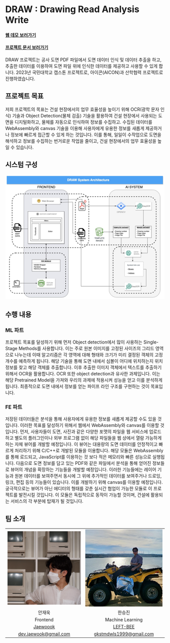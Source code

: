 # DRAW : Drawing Read Analysis Write

#### [웹 데모 보러가기](https://pdf-demo.jaewook.me)
#### [프로젝트 문서 보러가기](https://draw-docs.home.jaewook.me)

DRAW 프로젝트는 공사 도면 PDF 파일에서 도면 데이터 인식 및 데이터 추출을 하고, 추출한 데이터를 이용하여 도면 파일 위에 인식한 데이터를 제공하고 사용할 수 있게 합니다. 2023년 국민대학교 캡스톤 프로젝트로, 아이콘(AICON)과 산학협력 프로젝트로 진행하였습니다.

## 프로젝트 목표

저희 프로젝트의 목표는 건설 현장에서의 업무 효율성을 높이기 위해 OCR(광학 문자 인식) 기술과 Object Detection(물체 검출) 기술을 활용하여 건설 현장에서 사용되는 도면을 디지털화하고, 물체를 자동으로 인식하여 정보를 수집하고. 수집된 데이터를 WebAssembly와 canvas 기술을 이용해 사용자에게 유용한 정보를 새롭게 제공하거나 정보에 빠르게 접근할 수 있게 하는 것입니다. 이를 통해, 일일이 수작업으로 도면을 해석하고 정보를 수집하는 번거로운 작업을 줄이고, 건설 현장에서의 업무 효율성을 높일 수 있습니다.

## 시스텀 구성

![시스템 구성](/public/drawing.jpg)

## 수행 내용

### ML 파트

프로젝트 목표를 달성하기 위해 먼저 Object detection에서 많이 사용하는 Single-Stage Methods를 사용합니다. 이는 주로 원본 이미지를 고정된 사이즈의 그리드 영역으로 나누는데 이때 알고리즘은 각 영역에 대해 형태와 크기가 미리 결정된 객체의 고정 개수를 예측하게 됩니다. 해당 기술을 통해 도면 내에서 심볼이 어디에 위치하는지 위치정보를 찾고 해당 객체를 추출합니다. 이후 추출한 이미지 객체에서 텍스트를 추출하기 위해서 OCR을 활용합니다. OCR 또한 object detection과 유사한 과제입니다. 이는 해당 Pretrained Model을 가져와 우리의 과제에 적용시켜 성능을 얻고 이를 분석하게 됩니다. 최종적으로 도면 내에서 정보를 얻는 파이프 라인 구조를 구현하는 것이 목표입니다.

### FE 파트

저장된 데이터들은 분석을 통해 사용자에게 유용한 정보를 새롭게 제공할 수도 있을 것입니다. 이러한 목표를 달성하기 위해서 웹에서 WebAssembly와 canvas를 이용할 것입니다. 먼저, 사용자들이 도면, 사진과 같은 다양한 포맷의 파일을 웹 서비스에 업로드하고 별도의 플러그인이나 외부 프로그램 없이 해당 파일들을 웹 상에서 열람 가능하게 하는 자체 뷰어를 개발할 예정입니다. 이 뷰어는 대용량의 도면 데이터를 안정적이고 빠르게 처리하기 위해 C/C++로 개발된 모듈을 이용합니다. 해당 모듈은 WebAssembly를 통해 로드되고, JavaScript를 이용하는 것 보다 적은 메모리와 빠른 성능으로 실행됩니다. 다음으로 도면 정보를 담고 있는 PDF와 같은 파일에서 분석을 통해 얻어진 정보들로 뷰어의 개념을 확장하는 기능들을 개발할 예정입니다. 이러한 기능들에는 레이어 기능과 원본 데이터를 보여주면서 동시에 그 위에 추가적인 데이터를 보여주거나 드로잉, 링크, 편집 등의 기능들이 있습니다. 이를 개발하기 위해 canvas를 이용할 예정입니다. 궁극적으로는 뷰어가 아닌 에디터의 형태를 갖춘 실시간 협업이 가능한 모듈로 이 프로젝트를 발전시킬 것입니다. 이 모듈은 독립적으로 동작이 가능할 것이며, 건설에 활용되는 서비스의 각 부분에 탑재가 될 것입니다.


## 팀 소개

|    |    |
|:--:|:--:|
| <img width="300" src="/public/images/profile_jaewook.jpg" alt="Jaewook Ahn" /> | <img width="300" src="/public/images/profile_seungjin.jpg" alt="Seungjin Han" /> |
| 안재욱 | 한승진 |
| Frontend | Machine Learning |
| [Jaewoook](https://github.com/Jaewoook) | [LEFT-BEE](https://github.com/LEFT-BEE)
| dev.jaewook@gmail.com | gkstmdwls1999@gmail.com |
